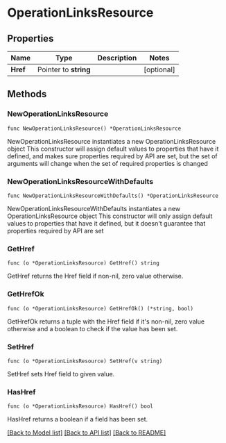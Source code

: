 # OperationLinksResource

## Properties

Name | Type | Description | Notes
------------ | ------------- | ------------- | -------------
**Href** | Pointer to **string** |  | [optional] 

## Methods

### NewOperationLinksResource

`func NewOperationLinksResource() *OperationLinksResource`

NewOperationLinksResource instantiates a new OperationLinksResource object
This constructor will assign default values to properties that have it defined,
and makes sure properties required by API are set, but the set of arguments
will change when the set of required properties is changed

### NewOperationLinksResourceWithDefaults

`func NewOperationLinksResourceWithDefaults() *OperationLinksResource`

NewOperationLinksResourceWithDefaults instantiates a new OperationLinksResource object
This constructor will only assign default values to properties that have it defined,
but it doesn't guarantee that properties required by API are set

### GetHref

`func (o *OperationLinksResource) GetHref() string`

GetHref returns the Href field if non-nil, zero value otherwise.

### GetHrefOk

`func (o *OperationLinksResource) GetHrefOk() (*string, bool)`

GetHrefOk returns a tuple with the Href field if it's non-nil, zero value otherwise
and a boolean to check if the value has been set.

### SetHref

`func (o *OperationLinksResource) SetHref(v string)`

SetHref sets Href field to given value.

### HasHref

`func (o *OperationLinksResource) HasHref() bool`

HasHref returns a boolean if a field has been set.


[[Back to Model list]](../README.md#documentation-for-models) [[Back to API list]](../README.md#documentation-for-api-endpoints) [[Back to README]](../README.md)


